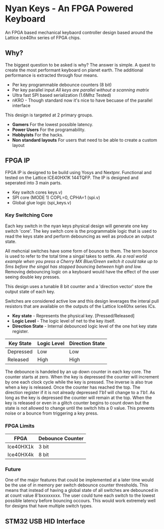 # Nyan Keys - An FPGA Powered Keyboard

An FPGA based mechanical keybaord controller design based around the Lattice ice40hx series of FPGA chips.


## Why?

The biggest question to be asked is why? The answer is simple. A quest to create the most performant keyboard
on planet earth. The additional performance is extracted through four means.

 - Per key programmable debounce counters (8 bit)
 - Per key parallel input _All keys are parallel without a scanning matrix_
 - Ultra fast SPI based serialization (1.6Mhz Tested)
 - nKRO - Though standard now it's nice to have becuase of the parallel interface

This design is targeted at 2 primary groups.

 - __Gamers__ For the lowest possible latency.
 - __Power Users__ For the programability.
 - __Hobbyists__ For the hacks.
 - __Non standard layouts__ For users that need to be able to create a custom layout


## FPGA IP

FPGA IP is designed to be build using Yosys and Nextpnr. Functional and tested on the Lattice ICE40HX1K 144TQFP.
The IP is designed and seperated into 3 main parts.

 - Key switch cores keys.v)
 - SPI core (MODE 1) COPL=0, CPHA=1 (spi.v)
 - Global glue logic (spi_keys.v)

### Key Switching Core
Each key switch in the nyan keys physical design will generate one key switch 'core'. The key switch core is the programmable logic
that is used to read the keys state and perform debouncing as well as produce an output state.

All mehcnial switches have some form of bounce to them. The term bounce is used to refer to the total time a singal takes
to settle. _As a real world example when you press a Cherry MX Blue/Green switch it could take up to 5ms before the singal has
stopped bouncing between high and low._ Removing debouncing logic on a keyboard would have the effect of the user seeing
double key presses.

This design uses a tunable 8 bit counter and a 'direction vector' store the output state of each key.

Switches are considered active low and this design leverages the interal pull resistors that are available on the 
outputs of the Lattice Ice40hx series ICs.

 - __Key state__ - Represents the physical key. [Pressed/Released]
 - __Logic Level__ - The logic level of net to the key itself.
 - __Direction State__ - Internal debounced logic level of the one hot key state register.

| Key State | Logic Level | Direction State |
| --------- | ----------- | --------------- |
| Depressed | Low         | Low             |
| Released  | High        | High            |

The debounce is handeled by an up down counter in each key core. The counter starts at zero. When the key is depressed the counter will
increment by one each clock cycle while the key is pressed. The inverse is also true when a key is released. Once the counter has reached the top.
The direction register if it is not already depressed _1'b1_ will change to a _1'b1_. As long as the key is depressed the counter will remain at the top.
When the key is released or even in a glitch counter begins to count down but the state is not allowed to change until the switch hits a 0 value.
This prevents noise or a bounce from triggering a key press.

### FPGA Limits

| FPGA           | Debounce Counter |
| -------------- | ---------------- |
| Ice40HX1k      | 3 bit            |
| Ice40HX4k      | 8 bit            |

### Future

One of the major features that could be implemented at a later time would be the use of in memory per switch debounce counter thresholds.
This means that instead of having a global state of all switches are debounced in at count value 8'bxxxxxxxx. The user could tune each switch
to the lowest possible latency before bouncing occours. This would work extremely well for designs that have multiple switch types.

## STM32 USB HID Interface
